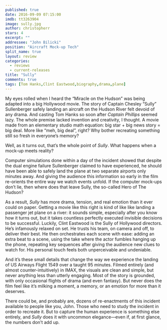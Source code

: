 ```yaml
---
published: true
date: 2016-09-09 07:15:00
imdb: tt3263904
image: sully.jpg
author: christopherr
stars: 4
excerpt: ""
addressee: "John Bilicki"
position: "Aircraft Mock-up Tech"
split_name: true
layout: review
categories: 
  - reviews
  - current-releases
title: "Sully"
comments: true
tags: [Tom Hanks,Clint Eastwood,biography,drama,plane]
---
```

My eyes rolled when I heard the “Miracle on the Hudson” was being adapted into a big Hollywood movie. The story of Captain Chesley “Sully” Sullenberger safely landing an aircraft on the Hudson River felt devoid of any drama. And casting Tom Hanks so soon after _Captain Phillips_ seemed lazy. The whole premise lacked invention and creativity, I thought. A movie made from an elementary studio math equation: big star + big news story = big deal. More like “meh, big deal”, right? Why bother recreating something still so fresh in everyone’s memory?

Well, as it turns out, that’s the whole point of _Sully_. What happens when a mock-up meets reality?

Computer simulations done within a day of the incident showed that despite the dual engine failure Sullenberger claimed to have experienced, he should have been able to safely land the plane at two separate airports only minutes away. And giving the audience this information so early in the film re-orients the entire way we watch events unfold. If the computer mock-ups don’t lie, then where does that leave Sully, the so-called Hero of The Hudson? 

As a result, _Sully_ has more drama, tension, and real emotion than it ever could on paper. Getting a movie like this right is kind of like like landing a passenger jet plane on a river: it sounds simple, especially after you know how it turns out, but it takes countless perfectly executed invisible decisions to be successful. Luckily, Clint Eastwood is the Sully of Hollywood directors. He’s infamously relaxed on set. He trusts his team, on camera and off, to deliver their best. He then orchestrates each scene with ease: adding an extra beat to a scene, using the take where the actor fumbles hanging up the phone, repeating key sequences after giving the audience new clues to watch for. His personal touch feels both unperceivable and undeniable. 

And it’s these small details that change the way we experience the landing of US Airways Flight 1549 over a taught 95 minutes. Filmed entirely (and almost counter-intuitively) in IMAX, the visuals are clean and simple, but never anything less than utterly engaging. Most of the story is grounded, with only occasional flights of drama (and even fantasy). But never does the film feel like it’s milking a moment, a memory, or an emotion for more than it deserves. 

There could be, and probably are, dozens of re-enactments of this incident available to people like you, John. Those who need to study the incident in order to recreate it. But to capture the human experience is something else entirely, and _Sully_ does it with uncommon elegance—even if, at first glance, the numbers don’t add up.